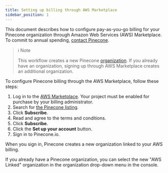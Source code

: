 ```yaml
---
title: Setting up billing through AWS Marketplace
sidebar_position: 1
---
```


This document describes how to configure pay-as-you-go billing for your Pinecone organization through Amazon Web Services (AWS) Marketplace. To commit to annual spending, [contact Pinecone](https://www.pinecone.io/contact).

> ℹ️  Note
>
> This workflow creates a new Pinecone [organization](organizations). If you already have an organization, signing up through AWS Marketplace creates an additional organization. 

To configure Pinecone billing through the AWS Marketplace, follow these steps:

1. Log in to the [AWS Marketplace](https://aws.amazon.com/marketplace). Your project must be enabled for purchase by your billing administrator.
1. Search for [the Pinecone listing](https://aws.amazon.com/marketplace/pp/prodview-xhgyscinlz4jk).
1. Click **Subscribe**.
1. Read and agree to the terms and conditions.
1. Click **Subscribe**.
1. Click the **Set up your account** button.
1. Sign in to Pinecone.io.

When you sign in, Pinecone creates a new organization linked to your AWS billing.

If you already have a Pinecone organization, you can select the new "AWS Linked" organization in the organization drop-down menu in the console.

